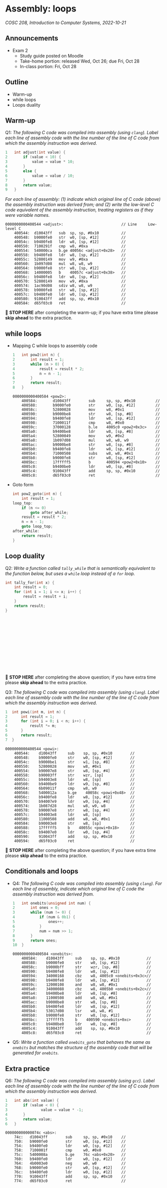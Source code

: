 # Assembly: loops
_COSC 208, Introduction to Computer Systems, 2022-10-21_

## Announcements
* Exam 2
    * Study guide posted on Moodle
    * Take-home portion: released Wed, Oct 26; due Fri, Oct 28
    * In-class portion: Fri, Oct 28

## Outline
* Warm-up
* while loops
* Loops duality

## Warm-up
Q1: _The following C code was compiled into assembly (using `clang`). Label each line of assembly code with the line number of the line of C code from which the assembly instruction was derived._ 
```C
1   int adjust(int value) {
2       if (value < 10) {
3           value = value * 10;
4       }
5       else {
6           value = value / 10;
7       }
8       return value;
9   }
```
_For each line of assembly: (1) indicate which original line of C code (above) the assembly instruction was derived from; and (2) write the low-level C code equivalent of the assembly instruction, treating registers as if they were variable names._
```
0000000000400544 <adjust>:                          // Line     Low-level C
    400544:  d10043ff   sub  sp, sp, #0x10          //
    400548:  b9000fe0   str  w0, [sp, #12]          //
    40054c:  b9400fe8   ldr  w8, [sp, #12]          //
    400550:  7100291f   cmp  w8, #0xa               //
    400554:  540000ca   b.ge 40056c <adjust+0x28>   //
    400558:  b9400fe8   ldr  w8, [sp, #12]          //
    40055c:  52800149   mov  w9, #0xa               //
    400560:  1b097d08   mul  w8, w8, w9             //
    400564:  b9000fe8   str  w8, [sp, #12]          //
    400568:  14000005   b    40057c <adjust+0x38>   //
    40056c:  b9400fe8   ldr  w8, [sp, #12]          //
    400570:  52800149   mov  w9, #0xa               //
    400574:  1ac90d08   sdiv w8, w8, w9             //
    400578:  b9000fe8   str  w8, [sp, #12]          //
    40057c:  b9400fe0   ldr  w0, [sp, #12]          //
    400580:  910043ff   add  sp, sp, #0x10          //
    400584:  d65f03c0   ret                         //
```
🛑 **STOP HERE** after completing the warm-up; if you have extra time please **skip ahead** to the extra practice.

<div style="page-break-after:always;"></div>

## while loops
* Mapping C while loops to assembly code
    ```C
    1   int pow2(int n) {
    2       int result = 1;
    3       while (n > 0) {
    4           result = result * 2;
    5           n = n - 1;
    6       }
    7       return result;
    8   }
    ```
    ```
    0000000000400584 <pow2>:
        400584:       d10043ff        sub     sp, sp, #0x10         // 
        400588:       b9000fe0        str     w0, [sp, #12]         // 
        40058c:       52800028        mov     w8, #0x1              // 
        400590:       b9000be8        str     w8, [sp, #8]          // 
        400594:       b9400fe8        ldr     w8, [sp, #12]         // 
        400598:       7100011f        cmp     w8, #0x0              //
        40059c:       37000128        b.le    4005c0 <pow2+0x3c>    // 
        4005a0:       b9400be8        ldr     w8, [sp, #8]          // 
        4005a4:       52800049        mov     w9, #0x2              // 
        4005a8:       1b097d08        mul     w8, w8, w9            // 
        4005ac:       b9000be8        str     w8, [sp, #8]          // 
        4005b0:       b9400fe8        ldr     w8, [sp, #12]         // 
        4005b4:       71000508        subs    w8, w8, #0x1          // 
        4005b8:       b9000fe8        str     w8, [sp, #12]         // 
        4005bc:       17fffff5        b       400594 <pow2+0x10>    // 
        4005c0:       b9400be0        ldr     w0, [sp, #8]          //
        4005c4:       910043ff        add     sp, sp, #0x10         // 
        4005c8:       d65f03c0        ret                           // 
    ```
* Goto form
    ```C
    int pow2_goto(int n) {
        int result = 1;
    loop_top:
        if (n <= 0)
            goto after_while;
        result = result * 2;
        n = n - 1;
        goto loop_top;
    after_while:
        return result;
    }
    ```

<div style="page-break-after:always;"></div>

## Loop duality
Q2: _Write a function called `tally_while` that is semantically equivalent to the function below, but uses a `while` loop instead of a `for` loop._
```C
int tally_for(int x) {
    int result = 0;
    for (int i = 1; i <= x; i++) {
        result = result + i;
    }
    return result;
}
```
```C














```
🛑 **STOP HERE** after completing the above question; if you have extra time please **skip ahead** to the extra practice.

<div style="page-break-after:always;"></div>

Q3: _The following C code was compiled into assembly (using `clang`). Label each line of assembly code with the line number of the line of C code from which the assembly instruction was derived._
```C
1  int powi(int m, int n) {
2      int result = 1;
3      for (int i = 0; i < n; i++) {
4          result *= m;
5      } 
6      return result;
7  } 
```
```
0000000000400544 <powi>:
    400544:    d10043ff     sub    sp, sp, #0x10        // 
    400548:    b9000fe0     str    w0, [sp, #12]        // 
    40054c:    b9000be1     str    w1, [sp, #8]         // 
    400550:    52800028     mov    w8, #0x1             // 
    400554:    b90007e8     str    w8, [sp, #4]         // 
    400558:    b90003ff     str    wzr, [sp]            // 
    40055c:    b94003e8     ldr    w8, [sp]             //
    400560:    b9400be9     ldr    w9, [sp, #8]         // 
    400564:    6b09011f     cmp    w8, w9               // 
    400568:    5400012a     b.ge    40058c <powi+0x48>  // 
    40056c:    b9400fe8     ldr    w8, [sp, #12]        // 
    400570:    b94007e9     ldr    w9, [sp, #4]         // 
    400574:    1b087d28     mul    w8, w9, w8           // 
    400578:    b90007e8     str    w8, [sp, #4]         // 
    40057c:    b94003e8     ldr    w8, [sp]             // 
    400580:    11000508     add    w8, w8, #0x1         // 
    400584:    b90003e8     str    w8, [sp]             // 
    400588:    17fffff5     b    40055c <powi+0x18>     //
    40058c:    b94007e0     ldr    w0, [sp, #4]         //
    400590:    910043ff     add    sp, sp, #0x10        //
    400594:    d65f03c0     ret                         //
```
🛑 **STOP HERE** after completing the above question; if you have extra time please **skip ahead** to the extra practice.

<div style="page-break-after:always;"></div>

## Conditionals and loops
* Q4: _The following C code was compiled into assembly (using `clang`). For each line of assembly, indicate which original line of C code the assembly instruction was derived from._
    ```C
    1   int onebits(unsigned int num) {
    2       int ones = 0;
    3       while (num != 0) {
    4           if (num & 0b1) {
    5               ones++;
    6           }
    7           num = num >> 1;
    8       }
    9       return ones;
    10  }
    ```
    ```
    0000000000400584 <onebits>:
        400584:    d10043ff     sub    sp, sp, #0x10            // 
        400588:    b9000fe0     str    w0, [sp, #12]            // 
        40058c:    b9000bff     str    wzr, [sp, #8]            // 
        400590:    b9400fe8     ldr    w8, [sp, #12]            // 
        400594:    34000168     cbz    w8, 4005c0 <onebits+0x3c>// 
        400598:    b9400fe8     ldr    w8, [sp, #12]            // 
        40059c:    12000108     and    w8, w8, #0x1             // 
        4005a0:    34000088     cbz    w8, 4005b0 <onebits+0x2c>// 
        4005a4:    b9400be8     ldr    w8, [sp, #8]             // 
        4005a8:    11000508     add    w8, w8, #0x1             // 
        4005ac:    b9000be8     str    w8, [sp, #8]             // 
        4005b0:    b9400fe8     ldr    w8, [sp, #12]            // 
        4005b4:    53017d08     lsr    w8, w8, #1               // 
        4005b8:    b9000fe8     str    w8, [sp, #12]            //
        4005bc:    17fffff5     b    400590 <onebits+0xc>       // 
        4005c0:    b9400be0     ldr    w0, [sp, #8]             // 
        4005c4:    910043ff     add    sp, sp, #0x10            // 
        4005c8:    d65f03c0     ret                             // 
    ```
* Q5: _Write a function called `onebits_goto` that behaves the same as `onebits` but matches the structure of the assembly code that will be generated for `onebits`._

<div style="page-break-after:always;"></div>

## Extra practice
Q6: _The following C code was compiled into assembly (using `gcc`). Label each line of assembly code with the line number of the line of C code from which the assembly instruction was derived._ 
```C
1   int abs(int value) {
2       if (value < 0) {
3               value = value * -1;
4       }
5       return value;
6   }
```
```
000000000000074c <abs>:
    74c:   d10043ff        sub     sp, sp, #0x10    // 
    750:   b9000fe0        str     w0, [sp, #12]    // 
    754:   b9400fe0        ldr     w0, [sp, #12]    // 
    758:   7100001f        cmp     w0, #0x0         // 
    75c:   5400008a        b.ge    76c <abs+0x20>   // 
    760:   b9400fe0        ldr     w0, [sp, #12]    // 
    764:   4b0003e0        neg     w0, w0           // 
    768:   b9000fe0        str     w0, [sp, #12]    // 
    76c:   b9400fe0        ldr     w0, [sp, #12]    // 
    770:   910043ff        add     sp, sp, #0x10    // 
    774:   d65f03c0        ret                      // 
``` 